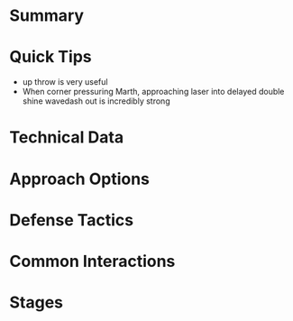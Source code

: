 # Summary
# Quick Tips
- up throw is very useful
- When corner pressuring Marth, approaching laser into delayed double shine wavedash out is incredibly strong
# Technical Data
# Approach Options
# Defense Tactics
# Common Interactions
# Stages